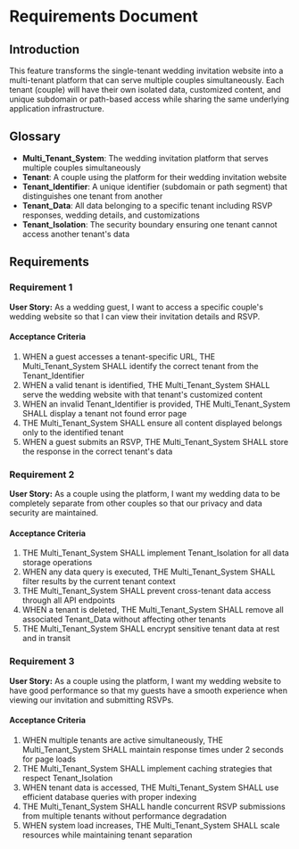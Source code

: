 # Requirements Document

## Introduction

This feature transforms the single-tenant wedding invitation website into a multi-tenant platform that can serve multiple couples simultaneously. Each tenant (couple) will have their own isolated data, customized content, and unique subdomain or path-based access while sharing the same underlying application infrastructure.

## Glossary

- **Multi_Tenant_System**: The wedding invitation platform that serves multiple couples simultaneously
- **Tenant**: A couple using the platform for their wedding invitation website
- **Tenant_Identifier**: A unique identifier (subdomain or path segment) that distinguishes one tenant from another
- **Tenant_Data**: All data belonging to a specific tenant including RSVP responses, wedding details, and customizations
- **Tenant_Isolation**: The security boundary ensuring one tenant cannot access another tenant's data

## Requirements

### Requirement 1

**User Story:** As a wedding guest, I want to access a specific couple's wedding website so that I can view their invitation details and RSVP.

#### Acceptance Criteria

1. WHEN a guest accesses a tenant-specific URL, THE Multi_Tenant_System SHALL identify the correct tenant from the Tenant_Identifier
2. WHEN a valid tenant is identified, THE Multi_Tenant_System SHALL serve the wedding website with that tenant's customized content
3. WHEN an invalid Tenant_Identifier is provided, THE Multi_Tenant_System SHALL display a tenant not found error page
4. THE Multi_Tenant_System SHALL ensure all content displayed belongs only to the identified tenant
5. WHEN a guest submits an RSVP, THE Multi_Tenant_System SHALL store the response in the correct tenant's data

### Requirement 2

**User Story:** As a couple using the platform, I want my wedding data to be completely separate from other couples so that our privacy and data security are maintained.

#### Acceptance Criteria

1. THE Multi_Tenant_System SHALL implement Tenant_Isolation for all data storage operations
2. WHEN any data query is executed, THE Multi_Tenant_System SHALL filter results by the current tenant context
3. THE Multi_Tenant_System SHALL prevent cross-tenant data access through all API endpoints
4. WHEN a tenant is deleted, THE Multi_Tenant_System SHALL remove all associated Tenant_Data without affecting other tenants
5. THE Multi_Tenant_System SHALL encrypt sensitive tenant data at rest and in transit

### Requirement 3

**User Story:** As a couple using the platform, I want my wedding website to have good performance so that my guests have a smooth experience when viewing our invitation and submitting RSVPs.

#### Acceptance Criteria

1. WHEN multiple tenants are active simultaneously, THE Multi_Tenant_System SHALL maintain response times under 2 seconds for page loads
2. THE Multi_Tenant_System SHALL implement caching strategies that respect Tenant_Isolation
3. WHEN tenant data is accessed, THE Multi_Tenant_System SHALL use efficient database queries with proper indexing
4. THE Multi_Tenant_System SHALL handle concurrent RSVP submissions from multiple tenants without performance degradation
5. WHEN system load increases, THE Multi_Tenant_System SHALL scale resources while maintaining tenant separation
